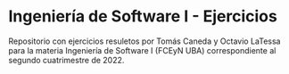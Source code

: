 # Ingeniería de Software I - Ejercicios

Repositorio con ejercicios resuletos por Tomás Caneda y Octavio LaTessa para la materia Ingeniería de Software I (FCEyN UBA) correspondiente al segundo cuatrimestre de 2022.
